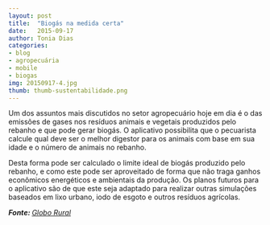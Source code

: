 ```yaml
---
layout: post
title:  "Biogás na medida certa"
date:   2015-09-17
author: Tonia Dias
categories: 
- blog
- agropecuária
- mobile
- biogas
img: 20150917-4.jpg
thumb: thumb-sustentabilidade.png
---
```


Um dos assuntos mais discutidos no setor agropecuário hoje em dia é o das emissões de gases nos resíduos animais e vegetais produzidos pelo rebanho e que pode gerar biogás. O aplicativo possibilita que o pecuarista calcule qual deve ser o melhor digestor para os animais com base em sua idade e o número de animais no rebanho. <!--more-->

Desta forma pode ser calculado o limite ideal de biogás produzido pelo rebanho, e como este pode ser aproveitado de forma que não traga ganhos econômicos energéticos e ambientais da produção. Os planos futuros para o aplicativo são de que este seja adaptado para realizar outras simulações baseados em lixo urbano, iodo de esgoto e outros resíduos agrícolas.

<i><b>Fonte: </b><a href="http://revistagloborural.globo.com/Tecnologia-no-Campo/noticia/2015/09/biogas-na-medida-certa.html">Globo Rural</a></i>